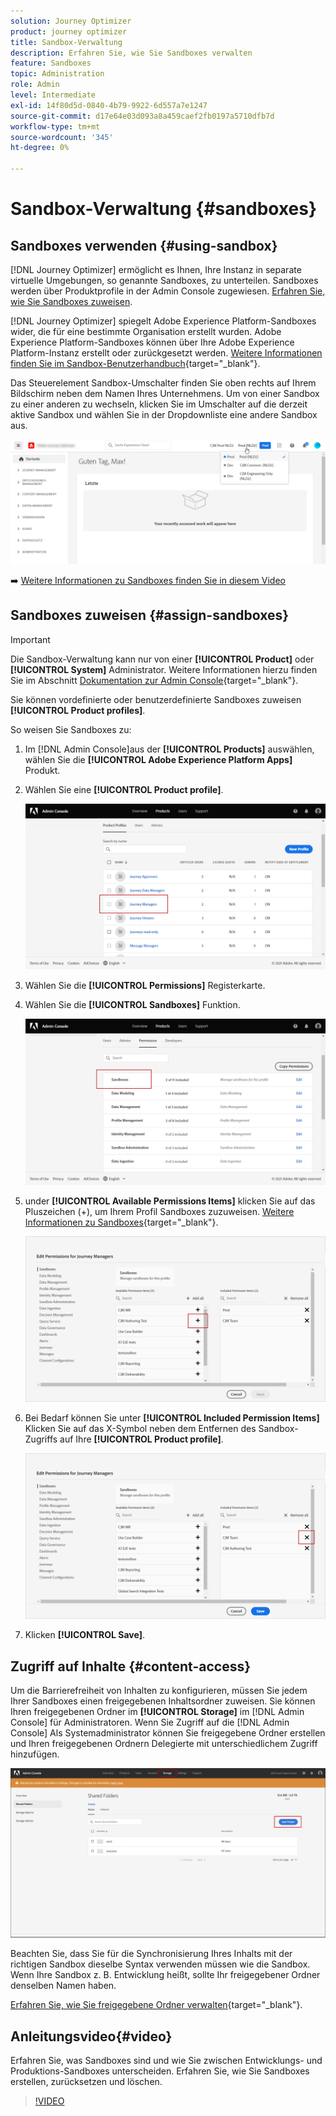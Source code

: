 ```yaml
---
solution: Journey Optimizer
product: journey optimizer
title: Sandbox-Verwaltung
description: Erfahren Sie, wie Sie Sandboxes verwalten
feature: Sandboxes
topic: Administration
role: Admin
level: Intermediate
exl-id: 14f80d5d-0840-4b79-9922-6d557a7e1247
source-git-commit: d17e64e03d093a8a459caef2fb0197a5710dfb7d
workflow-type: tm+mt
source-wordcount: '345'
ht-degree: 0%

---
```


# Sandbox-Verwaltung {#sandboxes}

## Sandboxes verwenden {#using-sandbox}

[!DNL Journey Optimizer] ermöglicht es Ihnen, Ihre Instanz in separate virtuelle Umgebungen, so genannte Sandboxes, zu unterteilen.
Sandboxes werden über Produktprofile in der Admin Console zugewiesen. [Erfahren Sie, wie Sie Sandboxes zuweisen](permissions.md#create-product-profile).

[!DNL Journey Optimizer] spiegelt Adobe Experience Platform-Sandboxes wider, die für eine bestimmte Organisation erstellt wurden.
Adobe Experience Platform-Sandboxes können über Ihre Adobe Experience Platform-Instanz erstellt oder zurückgesetzt werden. [Weitere Informationen finden Sie im Sandbox-Benutzerhandbuch](https://experienceleague.adobe.com/docs/experience-platform/sandbox/ui/user-guide.html){target=&quot;_blank&quot;}.

Das Steuerelement Sandbox-Umschalter finden Sie oben rechts auf Ihrem Bildschirm neben dem Namen Ihres Unternehmens. Um von einer Sandbox zu einer anderen zu wechseln, klicken Sie im Umschalter auf die derzeit aktive Sandbox und wählen Sie in der Dropdownliste eine andere Sandbox aus.

![](assets/sandbox_5.png)

➡️ [Weitere Informationen zu Sandboxes finden Sie in diesem Video](#video)

## Sandboxes zuweisen {#assign-sandboxes}

>[!IMPORTANT]
>
> Die Sandbox-Verwaltung kann nur von einer **[!UICONTROL Product]** oder **[!UICONTROL System]** Administrator. Weitere Informationen hierzu finden Sie im Abschnitt [Dokumentation zur Admin Console](https://helpx.adobe.com/enterprise/admin-guide.html/enterprise/using/admin-roles.ug.html){target=&quot;_blank&quot;}.

Sie können vordefinierte oder benutzerdefinierte Sandboxes zuweisen **[!UICONTROL Product profiles]**.

So weisen Sie Sandboxes zu:

1. Im [!DNL Admin Console]aus der **[!UICONTROL Products]** auswählen, wählen Sie die **[!UICONTROL Adobe Experience Platform Apps]** Produkt.

1. Wählen Sie eine **[!UICONTROL Product profile]**.

   ![](assets/sandbox_1.png)

1. Wählen Sie die **[!UICONTROL Permissions]** Registerkarte.

1. Wählen Sie die **[!UICONTROL Sandboxes]** Funktion.

   ![](assets/sandbox_2.png)

1. under **[!UICONTROL Available Permissions Items]** klicken Sie auf das Pluszeichen (+), um Ihrem Profil Sandboxes zuzuweisen. [Weitere Informationen zu Sandboxes](https://experienceleague.adobe.com/docs/experience-platform/sandbox/home.html){target=&quot;_blank&quot;}.

   ![](assets/sandbox_3.png)

1. Bei Bedarf können Sie unter **[!UICONTROL Included Permission Items]** Klicken Sie auf das X-Symbol neben dem Entfernen des Sandbox-Zugriffs auf Ihre **[!UICONTROL Product profile]**.

   ![](assets/sandbox_4.png)

1. Klicken **[!UICONTROL Save]**.

## Zugriff auf Inhalte {#content-access}

Um die Barrierefreiheit von Inhalten zu konfigurieren, müssen Sie jedem Ihrer Sandboxes einen freigegebenen Inhaltsordner zuweisen. Sie können Ihren freigegebenen Ordner im **[!UICONTROL Storage]** im [!DNL Admin Console] für Administratoren. Wenn Sie Zugriff auf die [!DNL Admin Console] Als Systemadministrator können Sie freigegebene Ordner erstellen und Ihren freigegebenen Ordnern Delegierte mit unterschiedlichem Zugriff hinzufügen.

![](assets/do-not-localize/content_access.png)

Beachten Sie, dass Sie für die Synchronisierung Ihres Inhalts mit der richtigen Sandbox dieselbe Syntax verwenden müssen wie die Sandbox. Wenn Ihre Sandbox z. B. Entwicklung heißt, sollte Ihr freigegebener Ordner denselben Namen haben.

[Erfahren Sie, wie Sie freigegebene Ordner verwalten](https://helpx.adobe.com/enterprise/admin-guide.html/enterprise/using/manage-adobe-storage.ug.html){target=&quot;_blank&quot;}.

## Anleitungsvideo{#video}

Erfahren Sie, was Sandboxes sind und wie Sie zwischen Entwicklungs- und Produktions-Sandboxes unterscheiden. Erfahren Sie, wie Sie Sandboxes erstellen, zurücksetzen und löschen.

>[!VIDEO](https://video.tv.adobe.com/v/334355?quality=12)
